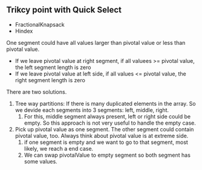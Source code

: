 ## Trikcy point with Quick Select

+ FractionalKnapsack
+ Hindex


One segment could have all values larger than pivotal value or less than pivotal value.

+ If we leave pivotal value at right segment, if all valuees >= pivotal value, the left segment
length is zero
+ If we leave pivotal value at left side, if all values <= pivotal value, the right segment 
length is zero

There are two solutions.
1. Tree way partitions: If there is many duplicated elements in the array. So we devide each 
segments into 3 segments: left, middle, right.  
   1. For this, middle segment always present, left or right side could be empty. So this approach is not
   very useful to handle the empty case.
2. Pick up pivotal value as one segment. The other segment could contain pivotal value, too.
Always think about pivotal value is at extreme side.
   1. if one segment is empty and we want to go to that segment, most likely, we reach a end case.
   2. We can swap pivotalValue to empty segment so both segment has some values.


